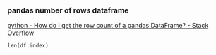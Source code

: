 ### pandas number of rows dataframe


[python - How do I get the row count of a pandas DataFrame? - Stack Overflow](https://stackoverflow.com/questions/15943769/how-do-i-get-the-row-count-of-a-pandas-dataframe "python - How do I get the row count of a pandas DataFrame? - Stack Overflow")




```
len(df.index)
```

